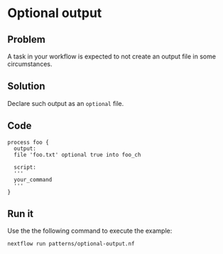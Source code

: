 # Optional output  

## Problem 

A task in your workflow is expected to not create an output file in some circumstances. 

## Solution

Declare such output as an `optional` file. 

## Code 

    process foo {
      output: 
      file 'foo.txt' optional true into foo_ch 

      script:
      '''
      your_command 
      '''
    }


## Run it

Use the the following command to execute the example:

    nextflow run patterns/optional-output.nf
    
